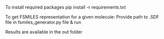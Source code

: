 To install required packages
pip install -r requirements.txt

To get FSMILES representation for a given molecule:
Provide path to .SDF file in fsmiles_generator.py file & run

Results are available in the out folder
